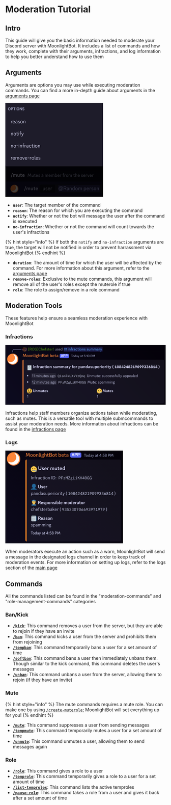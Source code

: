 # Moderation Tutorial

## Intro

This guide will give you the basic information needed to moderate your Discord server with MoonlightBot. It includes a list of commands and how they work, complete with their arguments, infractions, and log information to help you better understand how to use them

## Arguments

Arguments are options you may use while executing moderation commands. You can find a more in-depth guide about arguments in the [arguments page](/start-up/arguments.md)

![](/.gitbook/assets/MuteArguments.png)

- **`user`**: The target member of the command
- **`reason`**: The reason for which you are executing the command
- **`notify`**: Whether or not the bot will message the user after the command is executed
- **`no-infraction`**: Whether or not the command will count towards the user's infractions

{% hint style="info" %}
If both the `notify` and `no-infraction` arguments are true, the target will not be notified in order to prevent harrassment via MoonlightBot
{% endhint %}

- **`duration`**: The amount of time for which the user will be affected by the command. For more information about this argument, refer to the [arguments page](/start-up/arguments.md#durations)
- **`remove-roles`**: Exclusive to the mute commands, this argument will remove all of the user's roles except the muterole if true
- **`role`**: The role to assign/remove in a role command

## Moderation Tools

These features help ensure a seamless moderation experience with MoonlightBot

### Infractions

![](/.gitbook/assets/InfractionsExample.png)

Infractions help staff members organize actions taken while moderating, such as mutes. This is a versatile tool with multiple submcommands to assist your moderation needs. More information about infractions can be found in the [infractions page](/moderation-commands/infractions.md)

### Logs

![](/.gitbook/assets/LogExample.png)

When moderators execute an action such as a warn, MoonlightBot will send a message in the designated logs channel in order to keep track of moderation events. For more information on setting up logs, refer to the logs section of the [main page](/README.md)

## Commands

All the commands listed can be found in the "moderation-commands" and "role-management-commands" categories

### Ban/Kick

- [**`/kick`**](/moderation-commands/kick.md): This command removes a user from the server, but they are able to rejoin if they have an invite
- [**`/ban`**](/moderation-commands/ban.md): This command kicks a user from the server and prohibits them from rejoining
- [**`/tempban`**](/moderation-commands/tempban.md): This command temporarily bans a user for a set amount of time
- [**`/softban`**](/moderation-commands/softban.md): This command bans a user then immediately unbans them. Though similar to the kick command, this command deletes the user's messages
- [**`/unban`**](/moderation-commands/unban.md): This command unbans a user from the server, allowing them to rejoin (if they have an invite)
  
### Mute

{% hint style="info" %}
The mute commands requires a mute role. You can make one by using [`/create-muterole`](/management-commands/create-muterole.md); MoonlightBot will set everything up for you!
{% endhint %}

- [**`/mute`**](/moderation-commands/mute.md): This command suppresses a user from sending messages
- [**`/tempmute`**](/moderation-commands/tempmute.md): This command temporarily mutes a user for a set amount of time
- [**`/unmute`**](/moderation-commands/unmute.md): This command unmutes a user, allowing them to send messages again

### Role

- [**`/role`**](/role-management-commands/role.md): This command gives a role to a user
- [**`/temprole`**](/role-management-commands/temprole.md): This command temporarily gives a role to a user for a set amount of time
- [**`/list-temproles`**](/role-management-commands/list-temproles.md): This command lists the active temproles
- [**`/pause-role`**](/role-management-commands/pause-role.md): This command takes a role from a user and gives it back after a set amount of time
